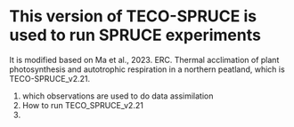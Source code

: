 # This version of TECO-SPRUCE is used to run SPRUCE experiments
It is modified based on Ma et al., 2023. ERC. Thermal acclimation of plant photosynthesis and autotrophic respiration in a northern peatland, which is TECO-SPRUCE_v2.21.   

1. which observations are used to do data assimilation
2. How to run TECO_SPRUCE_v2.21
3. 